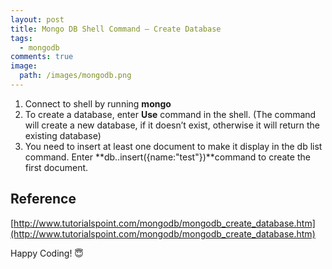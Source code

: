 ```yaml
---
layout: post
title: Mongo DB Shell Command – Create Database
tags:
  - mongodb
comments: true
image:
  path: /images/mongodb.png
---
```


<!-- ![_config.yml]({{ site.baseurl }}/images/mongodb.png) -->
<!--more-->

1. Connect to shell by running **mongo**
2. To create a database, enter **Use** command in the shell. (The command will create a new database, if it doesn’t exist, otherwise it will return the existing database)
3. You need to insert at least one document to make it display in the db list command. Enter **db..insert({name:"test"})**command to create the first document.

## Reference

[http://www.tutorialspoint.com/mongodb/mongodb_create_database.htm](http://www.tutorialspoint.com/mongodb/mongodb_create_database.htm)

Happy Coding! 😇
